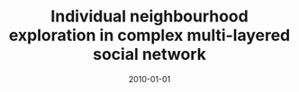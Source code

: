 ---
# Documentation: https://wowchemy.com/docs/managing-content/

title: Individual neighbourhood exploration in complex multi-layered social network
subtitle: ''
summary: ''
authors:
- kazienko
- brodka
- Katarzyna Musiał
tags: []
categories: []
date: '2010-01-01'
lastmod: 2022-10-07T05:43:49Z
featured: false
draft: false

# Featured image
# To use, add an image named `featured.jpg/png` to your page's folder.
# Focal points: Smart, Center, TopLeft, Top, TopRight, Left, Right, BottomLeft, Bottom, BottomRight.
image:
  caption: ''
  focal_point: ''
  preview_only: false

# Projects (optional).
#   Associate this post with one or more of your projects.
#   Simply enter your project's folder or file name without extension.
#   E.g. `projects = ["internal-project"]` references `content/project/deep-learning/index.md`.
#   Otherwise, set `projects = []`.
projects: []
publishDate: '2022-10-07T05:43:48.575711Z'
publication_types:
- '1'
abstract: ''
publication: '*2010 IEEE/WIC/ACM International Conference on Web Intelligence and
  Intelligent Agent Technology, WI-IAT 2010 Workshops, Toronto, Ontario, Canada, 31
  August - 3 September 2010*'
---
